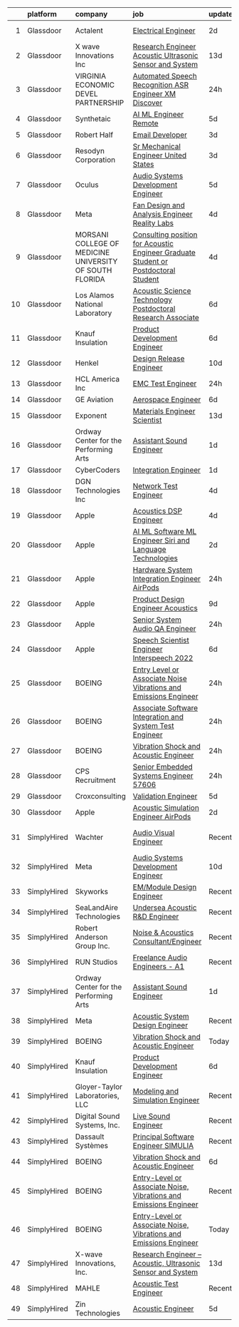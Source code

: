 

|    | platform    | company                                                   | job                                                                                                                                                                                                                                                                                                                                                                                                                                                                                                                                                                                                                                                                                                                                                                                                                                                                                                                                                                                                                                                                                                                                                                                                                                                                                                                                                                                                                                                                                | update_time   | location                   |
|---:|:------------|:----------------------------------------------------------|:-----------------------------------------------------------------------------------------------------------------------------------------------------------------------------------------------------------------------------------------------------------------------------------------------------------------------------------------------------------------------------------------------------------------------------------------------------------------------------------------------------------------------------------------------------------------------------------------------------------------------------------------------------------------------------------------------------------------------------------------------------------------------------------------------------------------------------------------------------------------------------------------------------------------------------------------------------------------------------------------------------------------------------------------------------------------------------------------------------------------------------------------------------------------------------------------------------------------------------------------------------------------------------------------------------------------------------------------------------------------------------------------------------------------------------------------------------------------------------------|:--------------|:---------------------------|
|  1 | Glassdoor   | Actalent                                                  | [Electrical Engineer](https://www.glassdoor.com/partner/jobListing.htm?pos=119&ao=1110586&s=58&guid=0000018359bfe4e3952470c7665811b6&src=GD_JOB_AD&t=SR&vt=w&ea=1&cs=1_a33030d4&cb=1663658092121&jobListingId=1008146235453&cpc=3BA4CE39D5B5DEF5&jrtk=3-0-1gdcrvp8dirlo801-1gdcrvp8vitn1800-e04cb884d4a71b7f--6NYlbfkN0ChYVx_I3yfZ_JDY3EFoivtqvi_stwnZ_kRt8Dowt_l_d1ydueao4NE-oUleRJ4yhgUgMup50J-AT_mqI3VCYWz-1oOSKOOtWekNLu1XyOfX_rknbRlU7R-0SxpY5N1LS00xOZ_OddEn0YsnEFjcVBBNvp56BlK7rCsUoDl29rHfd9bhedkiVmF7tGhHBIkRddLcfwV1xIr4MoNyo1RoZhm_Hu-U3l6dgbnlfrArMHIt7QfmGO6LMEMMa1GLCjR5Mi8RgQRMsPE8LWoJ_csKT1gh8rDzcf5jzQW-zVR4DryW6kHK0E29AQlqkluPwBV6H4rctcVkm7WaWWeRmXRcLwxwhfs-eoCxZ2DO0YxKEnNayO4v_4PietyeiGlo9NbyD1iHFGutG2DKkkwKMhWl5LpwygZeNcOS0uvF93y5Z9_z-C0gS9kZfwkglHxZdkH_v2sei3x6QEfvWwJTRrwrT8Jz67bxAOVq2RYCUMczH-HAaHUUa1ykz0tM4Vq3qmV5GfIoM2I3IXbbCpKZTlN4VexhhylmQn00ONwjEaq7DYJ_FVGk9yi5lzh8CUsjVZx-zyk5I62qcWyVYm8KimyEaYEqPG4x1K-wXCiI6sxwBbtLcWniAISOodPYkxhRs8UuVYV8EWGv_jPtjgf15I9ykX6DqAFWIxGmWGoRIYBH7X8zemyo-b5aFvTFsqXh5e0O9l_re1ewSCu4UGJnhY6E1lKzoS1JND3Z7hP1Z3RBl-bedP6_Od7GH7dj5tWT4PChflTRCUbu1Mgk-f5TjBTzTuKi701M3hNZylPFka0-FKoIeJxKiEFkQGH74O4hhvuHR5dL5CuP8VkMpK3dUQwzbvLYpvWNN8YO8SVwBzbafZVZlcpSZbjWQC3X4h58KXIUxhdmoZn5sJNmB67GobR5iz_m0ScX5efL5XZ8SBiOV2cK5pv55IPKJXXHQlI_3uhhFATqrGk8FzsI7m-bKPJ0ZF7)                                                                                                                                     | 2d            | Lake Oswego, OR            |
|  2 | Glassdoor   | X wave Innovations  Inc                                   | [Research Engineer   Acoustic  Ultrasonic Sensor and System](https://www.glassdoor.com/partner/jobListing.htm?pos=101&ao=1110586&s=58&guid=0000018359bfe4e3952470c7665811b6&src=GD_JOB_AD&t=SR&vt=w&ea=1&cs=1_0f290d79&cb=1663658092118&jobListingId=1008120456243&cpc=3999BE48C643E528&jrtk=3-0-1gdcrvp8dirlo801-1gdcrvp8vitn1800-8b28430843ee8fd0--6NYlbfkN0BHIfC1zsKGIu0R3teaIu8liT7fbRNLaQeDQfcPJweUKxynNxS1I3QAxxY8sUOPCofg_r53BMj0SbXowN0Fq7NDdNj3ZvmNwkX73jybw_-RU0XFOOqu_8ArTDP4JpwOlNlRmJhZIm22hZH9qKHJE12kr5AUzdWgt6ri3W2_npT1sjAwbd44WNW9zh1HfKyXybJ9niTCzoJanZMuADuurttNzW5XPjf8z_q1njlPciEI9mpOpNM2RFTJin4VgKTBInnbnTtR2FW0oAOyQx27ycs5aayCjwJe4qHtzLDhFWn1bAaCLpKsAdKorUf9rRN5xlut8YX3eLnG2T9qoJ80Pgf4ixn9cjob2H8Q8UtAXYYksqQN-5ttsKANW1bSBRsPQkD2IVjGap53avRD_9iol7YDOZAP45IJPKL3pJIyQphMuD0V-i-_9HDcBmM3MpiJBVDZJZzNVRwAUHcb7d3NbdHbuvdS8ECb5IAQaoQBcLIM2SUDWLSPfNadLgLP-SD1vQkssy7qU2ZtDlYlZMJ2BNcFNNLVH5DloRxzIfvZlbG9mrbpF59DNpQ5)                                                                                                                                                                                                                                                                                                                                                                                                                                                                                                                              | 13d           | Gaithersburg, MD           |
|  3 | Glassdoor   | VIRGINIA ECONOMIC DEVEL PARTNERSHIP                       | [Automated Speech Recognition  ASR  Engineer   XM Discover](https://www.glassdoor.com/partner/jobListing.htm?pos=117&ao=1110586&s=58&guid=0000018359bfe4e3952470c7665811b6&src=GD_JOB_AD&t=SR&vt=w&cs=1_5b4ae561&cb=1663658092120&jobListingId=1008148626167&cpc=444700D72F2ECBCE&jrtk=3-0-1gdcrvp8dirlo801-1gdcrvp8vitn1800-2eac0ab9d0744544--6NYlbfkN0D0ff9e8Lfwlpl5zGbQmpn59AL71QmFd7VKOAnfyjZzp5sdngV8WPgYe0dov1m7Y2laZIvJnt-QgL3hNAlyAo9bFqusINBhJVlqWlJuD5Vkd0lue2c70jDTNap8QVN0bCLecenKuurrLgA6M5LHAkjH6w7BR7l1NZaBP75cYnjGGFlIe8FY6SgAMQllZJYnOOpV3toCDVEm0pAxtUxUfmLoa_F6_CvHk_vE3wkedKHs2udffBwdZNTPkw_FtwaQeirQj1xoWsRsRIWxI4UCumzsZfuSJZvJGZya1OQKCrtvQhrhXq90jgyloCbl2vtPCcwN9y0b2p0E01YtI4nbLIBGstJQNxKDcvMjPhPO3ZaK0HV6fSbHmjK91HlDg4baD8RXGntIypOFyM1IAWRXIyF1L9JcIdXR316utTow0XAHpfaYrwm98cOhm-v9gFr5rpXQProcaoDL0wWjbPlSPi3qY1lxXPu0mnRdjppAIstC1A%3D%3D)                                                                                                                                                                                                                                                                                                                                                                                                                                                                                                                                                                                                        | 24h           | Reston, VA                 |
|  4 | Glassdoor   | Synthetaic                                                | [AI ML Engineer  Remote ](https://www.glassdoor.com/partner/jobListing.htm?pos=120&ao=1136043&s=58&guid=0000018359bfe4e3952470c7665811b6&src=GD_JOB_AD&t=SR&vt=w&ea=1&cs=1_12be40d6&cb=1663658092121&jobListingId=1008140444142&jrtk=3-0-1gdcrvp8dirlo801-1gdcrvp8vitn1800-39662b78801cb81a-)                                                                                                                                                                                                                                                                                                                                                                                                                                                                                                                                                                                                                                                                                                                                                                                                                                                                                                                                                                                                                                                                                                                                                                                      | 5d            | Delafield, WI              |
|  5 | Glassdoor   | Robert Half                                               | [Email Developer](https://www.glassdoor.com/partner/jobListing.htm?pos=114&ao=1110586&s=58&guid=0000018359bfe4e3952470c7665811b6&src=GD_JOB_AD&t=SR&vt=w&ea=1&cs=1_ed796eec&cb=1663658092120&jobListingId=1008145675095&cpc=56C4EA4A1A191A49&jrtk=3-0-1gdcrvp8dirlo801-1gdcrvp8vitn1800-1d30b377a342ae9d--6NYlbfkN0CpzDdaQkua3np5pkmj49lKioZwmwxQ-yx5plwbYmV_MzWNBoPgCjn5bOtxNwC6GJ4nMXlh70SbCFcICXIgnZkuA1M2Q3cbZxvyy2idv8eL8hhk9lI80DRwFm1NMXGvI86YHjJOPaVV2F-OE7mVDddpF962aw6WMRMYnU2tZV44lSwwG1i4aejl326cGTLjedSqiiCIQkNQKPb5FfBSz2EzSBorf3FZ0M1NqHtS0ioyODaYDCa-mxDLcHzFDzGoihxkdEJjImF2fxR7ZDnSrhzRaUOIFEY6GAnvlwHITMKxmVggavLYwaa7oNu87nbV-FLoMk9qTEJeyTP2xUez2fBzsx4pchMRYpV5fmeUw5w0WOMkIyt_Hbu3b--UH35RkMcguRtPQrrqDYD4FiRcPmZGb3U2WgaGCIs-K8O3BJR7iB6L8yCGusJYwjdI3fMjs3PHcUOqmjc1D3MLcWv2QuxsefwRljTG3nwawG15OvCYXHIPTmdyNW9uPyKjsafNX5m0iHCSvQ4m-ZqE3iJcQ_gWcqpNfad3AbZcN-jypqpAQfbnufqOBVd_)                                                                                                                                                                                                                                                                                                                                                                                                                                                                                                                                                                         | 3d            | Denver, CO                 |
|  6 | Glassdoor   | Resodyn Corporation                                       | [Sr  Mechanical Engineer   United States](https://www.glassdoor.com/partner/jobListing.htm?pos=102&ao=1110586&s=58&guid=0000018359bfe4e3952470c7665811b6&src=GD_JOB_AD&t=SR&vt=w&ea=1&cs=1_76867a77&cb=1663658092118&jobListingId=1008145499134&cpc=C159A350A118AA9B&jrtk=3-0-1gdcrvp8dirlo801-1gdcrvp8vitn1800-68714ddef1e52037--6NYlbfkN0C0w0Hs4K-FXB-op-AEaD4F38yU7_A8mJekhK3sBcHv1_PnLy4WY6_S1tgZZKZrQl6LWlhkB48BNGN6G1CJRghy1Fv-UlYxLEP07JsJQZjweihyRvPVicUNRPZ0QZ1qa3iOQorVUP6e2qU7uzqPaTD_VFFZhCnBfaIlKnAtx75Ew1d6dAtr9rtdP9MDjfGF7PGRT28iNNJseQdoAEYc-hT1PthyldFMiqEo4Iyu-6_4rsj1O1H3H81CyvUFmm5HuBcZ4S4RMTqB-g8kYwlfcyAPDPD_u_bhwoqG-JGfzxllW8hlx3UM7jdy7Z9C2Lku6sUh17UsgmQ0HBQcxDg136w3pgcHZ1MNRAMg9EI8oYyar0p_EpV_5lxaxOcmB3REII-iHRsAmBfrFMPlH1leZQ_2Jq5XhYTigT1J8wuDjgDm-akJGI4kDxXeubDbq5SDB3-IW_WTD8y0tQ6SRminqH7QTSZHlR8DsFkC3WrcaZCZB-ASEJoGRhH7F-j3O8Mt7lebJ9cafhuspw%3D%3D)                                                                                                                                                                                                                                                                                                                                                                                                                                                                                                                                                                                     | 3d            | Butte, MT                  |
|  7 | Glassdoor   | Oculus                                                    | [Audio Systems Development Engineer](https://www.glassdoor.com/partner/jobListing.htm?pos=112&ao=1110586&s=58&guid=0000018359bfe4e3952470c7665811b6&src=GD_JOB_AD&t=SR&vt=w&cs=1_ec788529&cb=1663658092119&jobListingId=1008139825650&cpc=0FE1F5EA2BC84A01&jrtk=3-0-1gdcrvp8dirlo801-1gdcrvp8vitn1800-81c7c01d1ed9796a--6NYlbfkN0DYl4UJW4r1Vl7FEn6T9F-rD9lpC-0oMJVSiWjK_MGUd8e8cHXcpv6KPyjLHZEfqkU7D16wTQNzEVk4wG6XI9FAQyK5JkhJ2ERt5J6bqJI1UJM9RVHe6sJeBvvI02Fm7Y6TP1maoxtnNctsGXYfreZYmK9z-xOomguon396Im93PrYQAhqM4RnyF-ypzymJNdLjg1iIRIP7yTdvGU7COz8-y-fj_hh0hh-OhC8cq3npR4Qs3BnERGe0K4x8M6o6Egai0UNB98Qzk0Xg89DvfkRgMuFOPylbkOzPCP95GY5fh5PNgMTGPQty3ba3YFj6hOucRNJH33JT4E0QJY0m7KQfl1O5r0Qb7HV9RgV6jkt17TRcn-fWfmBRlHBPM6KuJpnvGvllzUEZ1LdHmBjJi2tjgla42a3o5k5K7ra87hfqNzIvaMV_4UoUaBF1J3VFXsHgT1nan-SHit5jmhZEoZTW19QhSTEzHp8XpFllrtZI31lIn4Wc-Jqx4mPX4VMaLDtYCm32OO99cKKmDi3r5eLWxsOZL__TdzXBcxZIS-uNMJYrcTlfYpUjYq_2_qKPIHtuJQLZR_2jU8urLWZfcIUXqexCpkkCq8CpwZtTFt5oUSDj2Z1r3TFb32WJgzcrwkWuU_LfpaSLv7kmm43bezt8jfAVaTsTwrRt4Nn0EZvSCvgp3I1IDOhpTX24gWI7jP7D3cjoypYbmd9GjQB3D3wXJeBzYJTJ0HPtMg3u1ESmWO3ZjfNdZdo6g4E1jg2LXE4rLhz-mTSfVS-NmHq16HYrVI75jy7spikt7Ijf52nHWvAdQPm8q20SHj_HeqtoCW4t00Ur7z0W7-hyQfki_wzDsNIHDH8pR1MZ5A8dIkh0m0j6blpNWaC8jFTMdNRY06MDCvG-CQHu0oKpKdT9kRQQgMTa1rDItP6NKhRCco4RLe5qaU0O1RcRxih8TXLetrBIptc2ANU4Iu8WjOfmVB8o0FZa850ogf6whzJUPnth8mJHlSTGdcFVda2iA-R8tZxOoWT1hfVZg1-54PRjR68j_9iS8-G0HqjPstDLFgG-EXXBmP2HqsVtNUY9nXlPkkk%3D)             | 5d            | Redmond, WA                |
|  8 | Glassdoor   | Meta                                                      | [Fan Design and Analysis Engineer  Reality Labs](https://www.glassdoor.com/partner/jobListing.htm?pos=110&ao=1110586&s=58&guid=0000018359bfe4e3952470c7665811b6&src=GD_JOB_AD&t=SR&vt=w&cs=1_0d9fe900&cb=1663658092119&jobListingId=1008141481714&cpc=1FDE87803EF93CD3&jrtk=3-0-1gdcrvp8dirlo801-1gdcrvp8vitn1800-afadb61b7fd7f5cd--6NYlbfkN0DYl4UJW4r1Vl7FEn6T9F-rD9lpC-0oMJVSiWjK_MGUd8e8cHXcpv6KPyjLHZEfqkUnLXdHGEVbYmUqdAgDvRhOGOJLkypPx_YOgscT0UQFY-woIF3aIas0jCEl8PB0YnvT-5IdZoZ7ciMOxZCAAQrZhLpvtfEn1ux62DqFApCOWcyC0xHedrphXD4qCZgTcM0zW7Q5sloaSCqUAjY9w55aJnjfVozokcPua0TWR-SXAURnwFN8E6OA9qMD31gtdLXA9aCImyhPYee3EbTxJnPlCcVnqQiOCxRUH71lFUSXTfZLsNXa5VexEBeCRMpWcAHvK0wQTK_yob4c76jeFuGiSJ_3q8D2Dvm4haBH9SInyeT9pe4an42SbrXGTDsyJHePYlOFBNt2cMnM229phuGHOkSAzNRsQjM9wZnTHOh2VoZhOzjzTuxbUfZFJZTxWZAEd_IYGPCJ2o3op-f_jQaYD221MpGZwCG30limG0OT7pPVJB-SlfRaoaklZZxNyKFMyoYF0c2frcRZYtcXQFfJCIntJ0TUNlEvyOlBxCujlhqrWIUsS4oEJ8-a_qpFHacXVfTuvWNRM9HgS6qdbHfFli2m0aXGDw0ET6lg0cytwy9l60KHCx6wxsJZAnIU739S37WrmSpadk_RImbTLgcxUIXvLKC1R1LR2maAE5IQfA4WYl1Q-8UL0vgTZ126mXkUqBbBqdJZaszgDFjm2JVvsyd3NArlF-kVvjipOpsv3JtFKnMCqd6I0gOyRE9GtEIKcknuvKXjGFLzMQ80Sr9gafyZxSBGhGcDLj51zFU3LFhtdMAzRvutT4OPrwdhhWdkzXVDg7fOaE6RvRHvoLenzJLqvqBSRrBtWY5xGydgaj4aRXwkUKuhgrdH94TqtM1IHfkyS9ydH5fKzPcv82itlnbKarxtjxHlNoXoCTVXsBodAb94kHfnttx1U-sinJS_FGVerTyq9vN2QFRDM147LEnAkD48tnScMdrywRz9-v-uc3oyMULPfQHm7VQtrZHA8auIVhLNPknRqYGb6uFNy7i4atNvJh9sbjcAfgUwsLVlddMnenrWB6cmtc9DvCk%3D) | 4d            | Seattle, WA                |
|  9 | Glassdoor   | MORSANI COLLEGE OF MEDICINE   UNIVERSITY OF SOUTH FLORIDA | [Consulting position for Acoustic Engineer Graduate Student or Postdoctoral Student](https://www.glassdoor.com/partner/jobListing.htm?pos=115&ao=1110586&s=58&guid=0000018359bfe4e3952470c7665811b6&src=GD_JOB_AD&t=SR&vt=w&cs=1_9b9808e6&cb=1663658092120&jobListingId=1008143977989&cpc=D2F1DE17EE1F43B9&jrtk=3-0-1gdcrvp8dirlo801-1gdcrvp8vitn1800-e63fa4dede91e4ed--6NYlbfkN0CoZx6RZ76Kz2BC5LaLJVXH_1oYGbR7vq7wgU_JS4Ka_yE7NXZX-VTjXqlM7f-iv2skELfxEPMgsMabBTXjOYmgSSPvP2oCiLJctXsyweraZgW4RCz1HWQzzLHlmtdTQh4rO6W5abHmLfJVp4vK1ogHhjzlxIvLrVjk8BMsYS3vPHoLWkL4SVHL4N5q7ZZ5X2FPT9pVN026c0uqs0Iiy27VU72ALjWhDytSOgtYHDDvgMytEr__QXd-lj4THqleFMMRO_jbdnaslxcbGtJ-Rc4BE6JdIweWqTvbhBPSkdrwOLSyPiosfKCof1OAL8y5GpBCGg28WilAO56M1xsZh82HaVADprWk_JFAZ5VtZ4Njxf0jOvJsucWmQopWJyLeEyeNZwjmt3_Kc6azLXdLcKYJq5Iwcsh_ZrlnjMnj9UYVlG-_amq0HgG4ApUQB93158rqTR4nDC8f72a30lZrRozNJj_6bPmzTttYP4HFzHHwPiXgKC3zWgPL69kI30OlQ4tLmKVeJxrXcNrCaZOU8Q_VZNOwp9WMFcfdPE2w-knoMrS9mhgt9bAzE8P4cA6N7JQlkNQymHD08wtHv5q53VUTcBbdWEVurRBUXtCVcqbPkWSzvJYgtRdi5EQBQybO3tWRC8nN1VzuDtPX-3LNm9sl)                                                                                                                                                                                                                                                                                                                                                                                                           | 4d            | Tampa, FL                  |
| 10 | Glassdoor   | Los Alamos National Laboratory                            | [Acoustic Science   Technology Postdoctoral Research Associate](https://www.glassdoor.com/partner/jobListing.htm?pos=121&ao=1136043&s=58&guid=0000018359bfe4e3952470c7665811b6&src=GD_JOB_AD&t=SR&vt=w&cs=1_5c319ed4&cb=1663658092121&jobListingId=1008137197971&jrtk=3-0-1gdcrvp8dirlo801-1gdcrvp8vitn1800-d61770758f71e2a8-)                                                                                                                                                                                                                                                                                                                                                                                                                                                                                                                                                                                                                                                                                                                                                                                                                                                                                                                                                                                                                                                                                                                                                     | 6d            | Los Alamos, NM             |
| 11 | Glassdoor   | Knauf Insulation                                          | [Product Development Engineer](https://www.glassdoor.com/partner/jobListing.htm?pos=104&ao=1110586&s=58&guid=0000018359bfe4e3952470c7665811b6&src=GD_JOB_AD&t=SR&vt=w&ea=1&cs=1_066575f3&cb=1663658092119&jobListingId=1008136628584&cpc=85DB4C1C8FC4A2A3&jrtk=3-0-1gdcrvp8dirlo801-1gdcrvp8vitn1800-7856583687082724--6NYlbfkN0AgCNq5Q9JZmzoW3qRvN8nsjI_K7hzeHLTyl9cbg4zvCuAwJ3I6BceYlWxJTxN8DwW-UgRDF5JuJSKTmh-k_N52AEArxxyOD0WNUcQZlgAObincYvAH3IXG2_TrzqqD9soyCYF-0ntN6ekpt19krMHsaZEVX2aNutxJltnPodVuJ0PmGP4bchhFhDJKX5NYnqrVU2fPXSqykXTwVBqqJKdnfoOpc8eACNqxgf9EtTVK4YavaHZVcGoJsmM6BKjLJBdn1Wr4BTif4cSeNnIEOb9tzuQ0ATs8GiXGpKt3NQ37SmYKi3g0zAuAfiGFktlzXcYyTy5lj8C0xn63ERJLR68wxTgUIks47tOQqxACzh1yHjq1n-KN_v3oCFGTaJ_N9jGdTp_cvRRgyyZPlR8vAfCcECJesbeFRf1W8ThfL_qxidgOyQ1EPGFcDZswx8VHQQ_0oVVRcXJBG3ZjTcMpbPyIzbkFi0HmhkkTcVGekFTdA7_gie-52XDcP_4XmTuAo1QwxCnYVhzkfFxG6ej7NI62zm5Zuwq-JTA%3D)                                                                                                                                                                                                                                                                                                                                                                                                                                                                                                                                                                              | 6d            | Shelbyville, IN            |
| 12 | Glassdoor   | Henkel                                                    | [Design   Release Engineer](https://www.glassdoor.com/partner/jobListing.htm?pos=113&ao=1110586&s=58&guid=0000018359bfe4e3952470c7665811b6&src=GD_JOB_AD&t=SR&vt=w&cs=1_7f04dafa&cb=1663658092120&jobListingId=1008129968269&cpc=AC285F3A3ECA6BB0&jrtk=3-0-1gdcrvp8dirlo801-1gdcrvp8vitn1800-dd6aa8f583606936--6NYlbfkN0Bnb2JtfZ4AEsMA1Pu2i33F7qA_ifajj7vsPj00nFwV5oJ5S38d4YJev97vL1XpAk697PcgHYCrOvaQ3Dld0Ehq3dDuTjOxMQELFMqHYyzv8g-iyjePoYaXQPojbGhFNqwV1qsbWNqeA7M6FV-OtylbeTOenxbAa9MXgTQTS5a_7jf0Lvd4ZhSR6xPCrLx4rhALBB05Cj4cG_-jtfBfLCbJW9hQOc3y-zwaFxhSd94akKhVgmbN9qSpfwYIZgrgtXPqZDTAnN5vs573Ou18lkLn8f7fj8QujJu-rAkOKfRXzPqnNUce4Y95x7LPOIw1JpyPN2wnLm6dsjYyqO5gIWB3ztytHCtl8oPKbAR6T2wMtOfbOvQiy6MY8-qXjctgtnjtpvGRpXIVR2aAHUgmDiuhdWVYNRHOgtMcXTgukwF5eJaSqyCvJC-6JaD6YZ9nEHy8onnjV-7IeSoJSzqCBExWEEkfm_5ubo7IWpBFadp17iiOvONQu8Y6OmrbHXtYuMQfN5q1ylhJs9_Gx1EcFsXnjRhZp1h1pns%3D)                                                                                                                                                                                                                                                                                                                                                                                                                                                                                                                                                                                      | 10d           | Madison Heights, MI        |
| 13 | Glassdoor   | HCL America Inc                                           | [EMC Test Engineer](https://www.glassdoor.com/partner/jobListing.htm?pos=108&ao=1110586&s=58&guid=0000018359bfe4e3952470c7665811b6&src=GD_JOB_AD&t=SR&vt=w&ea=1&cs=1_9f7dd5a8&cb=1663658092119&jobListingId=1008148675044&cpc=D2F1DE17EE1F43B9&jrtk=3-0-1gdcrvp8dirlo801-1gdcrvp8vitn1800-8f9c6c6b805c9ea1--6NYlbfkN0ARIJ2Bo9Ne0EtqbN9FDl85baaqpD5sXJYF-05mq0UjEbqqdvOLv1_InxclDbXshHGkBNMdu6cFsHSCcCW1B5XNy7MFXQJXqc4oXF7kRCSin5PQ2KjGYzyfKWAgPnVon7DsnaaiIhJxutsH6fEenoviyjKl0tT6aRsH5kWbpBMcf0EZk6pBFu-PJkU62rzTEHrfvGNI0DIDI8JrHYvqI09BsO0tIdW9f27tp0KH_YafCt1C6RYVEidCy4xkvIqB2LuwTt5J7R752Ab7dNK1khorwkFQuiZX1N2iV3AiX_xQDouKlwBtZRQ8MUc3DOcdObDpeH8a02JjjA1Dsvhzy-ORtO11QFnVyAwazCuM-H3X8Y--EWusVQUqxGGFI1VXq59n3lk-WxHpjkXXD2ajhXXr-HR4frkA7HOVgQTJpP6tlDFv3zZ3uACjOmh1frweczGtHBMEWvhVXrCRZ6NDv8Xw-M7uCxIyXTJnrBBszt-7Z8oXZx1BbrmUWNIC9FsRfPV7ffM3vp4TPA%3D%3D)                                                                                                                                                                                                                                                                                                                                                                                                                                                                                                                                                                                                           | 24h           | Pleasanton, CA             |
| 14 | Glassdoor   | GE Aviation                                               | [Aerospace Engineer](https://www.glassdoor.com/partner/jobListing.htm?pos=129&ao=1136043&s=58&guid=0000018359bfe4e3952470c7665811b6&src=GD_JOB_AD&t=SR&vt=w&cs=1_c929615c&cb=1663658092121&jobListingId=1008137348409&jrtk=3-0-1gdcrvp8dirlo801-1gdcrvp8vitn1800-b359a3109aa1c740-)                                                                                                                                                                                                                                                                                                                                                                                                                                                                                                                                                                                                                                                                                                                                                                                                                                                                                                                                                                                                                                                                                                                                                                                                | 6d            | Evendale, OH               |
| 15 | Glassdoor   | Exponent                                                  | [Materials Engineer Scientist](https://www.glassdoor.com/partner/jobListing.htm?pos=122&ao=1136043&s=58&guid=0000018359bfe4e3952470c7665811b6&src=GD_JOB_AD&t=SR&vt=w&cs=1_1cd1ef55&cb=1663658092121&jobListingId=1008122033990&jrtk=3-0-1gdcrvp8dirlo801-1gdcrvp8vitn1800-1594ac0288e66312-)                                                                                                                                                                                                                                                                                                                                                                                                                                                                                                                                                                                                                                                                                                                                                                                                                                                                                                                                                                                                                                                                                                                                                                                      | 13d           | Menlo Park, CA             |
| 16 | Glassdoor   | Ordway Center for the Performing Arts                     | [Assistant Sound Engineer](https://www.glassdoor.com/partner/jobListing.htm?pos=126&ao=1136043&s=58&guid=0000018359bfe4e3952470c7665811b6&src=GD_JOB_AD&t=SR&vt=w&ea=1&cs=1_db12a091&cb=1663658092121&jobListingId=1008147271423&jrtk=3-0-1gdcrvp8dirlo801-1gdcrvp8vitn1800-8cd05db7d9014b72-)                                                                                                                                                                                                                                                                                                                                                                                                                                                                                                                                                                                                                                                                                                                                                                                                                                                                                                                                                                                                                                                                                                                                                                                     | 1d            | Saint Paul, MN             |
| 17 | Glassdoor   | CyberCoders                                               | [Integration Engineer](https://www.glassdoor.com/partner/jobListing.htm?pos=118&ao=1110586&s=58&guid=0000018359bfe4e3952470c7665811b6&src=GD_JOB_AD&t=SR&vt=w&ea=1&cs=1_a464735c&cb=1663658092121&jobListingId=1008147801120&cpc=C4A69CCDBB3B9599&jrtk=3-0-1gdcrvp8dirlo801-1gdcrvp8vitn1800-91897f5dbc083309--6NYlbfkN0CpFJQzrgRR8WqXWK1qKKEqALWJw739KlKqr2H-MSI4eoBlI4EFrmor2FYZMP3muM1IeSMtQn4FA3A4LkE3y2OtksmB9Oi1ddEYFAl0FmaqWO5C4BGZH7b69lDdkBImPzuZXEUTHcZHxIwzrjV4GTrV9R8UoLeDQMm3Zy3zkd2EYssw7vKIh5I0fITM2L5_-BccTWeFl3EEZrMhSZjk0UhOvOVqExk46qv-VmY_DOu7l5EHyag1OKiewn7LKKnuuEW4EmpVQQqzHO4PgC4ZxlZEFYOHtvg_PK1D1rEIYb_L2y8SmSfXZD5E4-uJjMLtexM2i6kfEkQ50ipTFqyAMFQS2vuf9EE0UOBah35THKwSVAUQBkVIN2tg7zayPiUJPkjycHnu2E5rQertgZJ7GHJ0HtsxZ93dNsCMqFQ_GXs57UY41jFIZ5jsLqba35nCp_uz22UpYtavtIkDgcQ__3_lBTyH4s5g8U1X72oGKvjWimSgXJcM6rxu_Ao2iYe1rdKqxY0nRe_0Fl5Z8vEdl2J_HzqAmzJTc-49NmsTOzVg3qjgTh01J8wfD33nDUd8zUf4WKN_OEiYDHs_i7RVtgHsR5TLEEpuR0KYSZ92DJGaHqCpNCEyc0AqbZeH_4huUoNRfHrHsaL2Nwh7R2fCeAeYCy1ReG_rqdalQiCzHBDxZQmJpzyx6MNAYafP5Kovf53YJgo_179c0a1hOMImik6QzYr7MgdW0HPOxFQ8ISm87prk83hruG8O4fAzZCHLD_Rk-1uspUAT9-TEbbpvCmSUKG8MjlPOlqDPFSuFLnPnaPrGopluUynPmP-R-E-DiFRVaT4z1n510Vnta0MPuanwuOI1JZl0_1U0DKX3G-JBaz9XKl8A0MkfiElMniuCBXK8m6XhmCR8LoYLu5jCP1_XAiz_8gy3tGzpSvu8hU1BC31aswnE3LJXmu4LFkGP3YAZKTnuP0EZWugrKq2o8BXQc9XiRmBvkOQ%3D)                                                                                                                      | 1d            | Torrance, CA               |
| 18 | Glassdoor   | DGN Technologies Inc                                      | [Network Test Engineer](https://www.glassdoor.com/partner/jobListing.htm?pos=128&ao=1136043&s=58&guid=0000018359bfe4e3952470c7665811b6&src=GD_JOB_AD&t=SR&vt=w&ea=1&cs=1_63da3c06&cb=1663658092121&jobListingId=1008142360685&jrtk=3-0-1gdcrvp8dirlo801-1gdcrvp8vitn1800-e59e6b3f8f63fb99-)                                                                                                                                                                                                                                                                                                                                                                                                                                                                                                                                                                                                                                                                                                                                                                                                                                                                                                                                                                                                                                                                                                                                                                                        | 4d            | Fremont, CA                |
| 19 | Glassdoor   | Apple                                                     | [Acoustics DSP Engineer](https://www.glassdoor.com/partner/jobListing.htm?pos=130&ao=1136043&s=58&guid=0000018359bfe4e3952470c7665811b6&src=GD_JOB_AD&t=SR&vt=w&cs=1_f583e51a&cb=1663658092122&jobListingId=1008143899432&jrtk=3-0-1gdcrvp8dirlo801-1gdcrvp8vitn1800-a73b38071b423bf3-)                                                                                                                                                                                                                                                                                                                                                                                                                                                                                                                                                                                                                                                                                                                                                                                                                                                                                                                                                                                                                                                                                                                                                                                            | 4d            | Cupertino, CA              |
| 20 | Glassdoor   | Apple                                                     | [AI ML   Software  ML  Engineer  Siri and Language Technologies](https://www.glassdoor.com/partner/jobListing.htm?pos=123&ao=1136043&s=58&guid=0000018359bfe4e3952470c7665811b6&src=GD_JOB_AD&t=SR&vt=w&cs=1_289a3af9&cb=1663658092121&jobListingId=1008146904371&jrtk=3-0-1gdcrvp8dirlo801-1gdcrvp8vitn1800-c37c15d6316a917e-)                                                                                                                                                                                                                                                                                                                                                                                                                                                                                                                                                                                                                                                                                                                                                                                                                                                                                                                                                                                                                                                                                                                                                    | 2d            | Cambridge, MA              |
| 21 | Glassdoor   | Apple                                                     | [Hardware System Integration Engineer   AirPods](https://www.glassdoor.com/partner/jobListing.htm?pos=124&ao=1136043&s=58&guid=0000018359bfe4e3952470c7665811b6&src=GD_JOB_AD&t=SR&vt=w&cs=1_5f578bc7&cb=1663658092121&jobListingId=1008150110966&jrtk=3-0-1gdcrvp8dirlo801-1gdcrvp8vitn1800-3913ba03e13602cb-)                                                                                                                                                                                                                                                                                                                                                                                                                                                                                                                                                                                                                                                                                                                                                                                                                                                                                                                                                                                                                                                                                                                                                                    | 24h           | Boulder, CO                |
| 22 | Glassdoor   | Apple                                                     | [Product Design Engineer   Acoustics](https://www.glassdoor.com/partner/jobListing.htm?pos=109&ao=1110586&s=58&guid=0000018359bfe4e3952470c7665811b6&src=GD_JOB_AD&t=SR&vt=w&cs=1_cf6e76fe&cb=1663658092119&jobListingId=1008131051740&cpc=334ABAF5D42DC775&jrtk=3-0-1gdcrvp8dirlo801-1gdcrvp8vitn1800-82d80ed8eeb3d195--6NYlbfkN0BvKrLyj5gPmtZO9T8euul8TCxuuKNOtzRJOomxnwSEodTz2Bc-sPZlPHrT5BCwu4SXmWdl-fBj0XhAk_BI58onkdZe_kD44O8sK3bwNyxjQJsO5A55EGA28AgUAL4PCD26XLQDV68k1ergC0CDAIiQ2dH9LpdR4-dZwcPOiW8Ui96hIU2nYT6ZEUHf4ixra4rPZ8MqmjpYWrZwYfjjJ5CAAyiz1YMvJp3SiI96w1Kko5AEC7ro6SkeEutWiQB6qZn4S0hZFCKl0xEe0NEs4ARr6eNl1TUium3xfKEMWjnhlcg81pgIW38jt6-ye49_Aun84-Ep8v4wmtBqinteq7nG6RzCEDFqQEPbpJygDMUiVcab73CvATPEXONFs8REKPu5lT1vaGz_duX6RHUETDeHO5uP8ibOmxsaIS5FJDQL456vjyvB9_Lh1LwC0KMDt-4phg4vAvR8LUyDPFyJOOu12UKb3OebEk0lWKrhnkNVJ0NJcl6h13-VkTsSrHCzYULtkURExU9nh6mB189DD0q4z6HYteh8v5SXO3cYp_S6MkitBV6Zw0R-J827tj_ixuMnt3eCbL11PkfzN_DkVESAEsOgP3Al5bPeyBrz4eUMK1srguTSworjEri6AuokOYbQD6Ty9FR2r1hFgcLeqnAKmuErpdNh9ZwBVg4sohsEUIssWMo3SVT4d5O_wFuUxaTNaeh_S3VuxJpwRXCQL8Q00mIvTIxQrMJPXb9-zo2uPz7Y0MAv0s0yfOgDMeMGGdsf4eIMgXUCoUwJI9A5q4xp1YxusTSeMZl5C53DUjAUny7OGQtKvny5WRqyQrU4gS_k_BuiribFVO1I_p5qR01XkvKqdehGjZBevHLYObwniOJ6iQqTupjW37DlIAPXe5sTWW05QicfsJkvXknwmskA7qXTmbl8QPCXbkD_XtbS-nwcY9PezGInCirMri4l_zVSdDBdlnYf59v62kYACvd1Zz_Zo9dmAoc%3D)                                                                                                            | 9d            | Boulder, CO                |
| 23 | Glassdoor   | Apple                                                     | [Senior System Audio QA Engineer](https://www.glassdoor.com/partner/jobListing.htm?pos=111&ao=1110586&s=58&guid=0000018359bfe4e3952470c7665811b6&src=GD_JOB_AD&t=SR&vt=w&cs=1_4e0a5f59&cb=1663658092119&jobListingId=1008148531672&cpc=334ABAF5D42DC775&jrtk=3-0-1gdcrvp8dirlo801-1gdcrvp8vitn1800-017909a95361d9a2--6NYlbfkN0BvKrLyj5gPmtZO9T8euul8TCxuuKNOtzRJOomxnwSEodTz2Bc-sPZl5OJ9R4TJsNe2yDbQJ34cF5KvJm7v8DGc3FpnaU13Eij2u-w5iohmbTWZJBHXQN8zHGuRhc6f17UAESOPGHJp_Sy-51kXaUAulKq80nFC0KaW4xrHXe7ToKIMFIWVAxA_DT1YIdAvDCbnYCifu5H31koeRpEUyJgzyVXCtw2BCcbxzXzMrmrsoQiVBQnFBeD8JVzuBRUcv2-jI7JrEu_4Qd_gDX06eooACQKYXfZQ0rnzWzpLp0LXFk_N0-16RsEvpgPjbMpvjzOXU_uLGbDitLi387OBAO4iHYBooo3U-dZRNgrRKhlIvLW4nfS2Ck7ickQq8loaJAvEFy6D3SuPrinN41mkimSCupxpQK6vij3y9-i9AxwgLdY2BzuIrdjiFDmYn5NiJlzW9GJx9boYFPYiG9hz27ScBgEbivV2v9UR8hget5PpbzB6W9hLGuxTnYee_iZMxEYt8nShiJHKgWL4Dlc146ClmnpkR98BP6gr2Zc87W713omAwQVsFeOX58cxPgoJE6TJ6epVhCdZsZnLeABbb05SO4tRfGV2EmjxFRXTnxbMnlx-kdr9--vsKkvnnT5qio-vTWPwqWqLRfA0-NTca8-8ypSWKIDekAIAPe97UhBEoBJgcTXISPpIImUQwP5Z32xHSV3SpR3Aj_YjoP-iGqSxl20k5ra5j61bu6Ndm2Ya6y-aaN07YdIMN1yehEjeIFZJwWKKFSelcXGq4zW_8C0iy59Ql7c_bYs_GGLA1hVNluzr_rSLPVpUNNputOi4hXijlVmO3Ng6RBzMP4Z-Ub9SPoPhHU0cWFocamu1Cy1lcl9qe8pDWYMIoK-Fuhs8rfsd962geZrun6LXXXUGiVO0k7rWdhJl-MI_slXS3xSgAsP_BFYvOPNIwZ364CCjTYXw2M1L7kBJFtnuznIN21fd)                                                                                                                              | 24h           | Culver City, CA            |
| 24 | Glassdoor   | Apple                                                     | [Speech Scientist   Engineer  Interspeech 2022 ](https://www.glassdoor.com/partner/jobListing.htm?pos=125&ao=1136043&s=58&guid=0000018359bfe4e3952470c7665811b6&src=GD_JOB_AD&t=SR&vt=w&cs=1_20748492&cb=1663658092121&jobListingId=1008136373008&jrtk=3-0-1gdcrvp8dirlo801-1gdcrvp8vitn1800-9a6ba625df902e42-)                                                                                                                                                                                                                                                                                                                                                                                                                                                                                                                                                                                                                                                                                                                                                                                                                                                                                                                                                                                                                                                                                                                                                                    | 6d            | Cupertino, CA              |
| 25 | Glassdoor   | BOEING                                                    | [Entry Level or Associate Noise  Vibrations and Emissions Engineer](https://www.glassdoor.com/partner/jobListing.htm?pos=106&ao=1110586&s=58&guid=0000018359bfe4e3952470c7665811b6&src=GD_JOB_AD&t=SR&vt=w&cs=1_8e2aab02&cb=1663658092119&jobListingId=1008148917351&cpc=2F9DD8B511C89582&jrtk=3-0-1gdcrvp8dirlo801-1gdcrvp8vitn1800-066a46ef46c9c0e8--6NYlbfkN0BddK4H-tsabPiX3BvkwhvbvP4OkLNzlRX6egXJy9Hb11ERhvpR4KXHOGIJSt-F4En20OXuVjzLHgcGNsgwCTCBWkKJQdawHIU8YnbxYBt9HfxCqNwws6ZKdJz0_3o7-qkevNY9UJ3tGCaliPIRsGwWqOz8a7KlsQor5eKkMR6MBP-kfyPyrQlqMb4X6fbS3UiH1n-liJRQkuAqR9u9f0S-WdaZtJMbh3ft46mucDmEzKRv-ZXrqtG4TJdyEDpUSD5ZjOsMMA2DVsXIZ8OsvGGSRnJ7SvtnCZaxBGiEEqO_ZMyvxWyPbvSMaEUeF7gqTnFic5vcRS6cN6AXOXe6fOUGrQMsP6WCxQMtjvusvK0g1RZsZdgEP8MuwPr4RTYh6sLoHtaK_V0n9g7L11GuB4hlszYZJRa_tmKZftJQfwj2VB_INuyYJJ8MEeqTFcedZCY%3D)                                                                                                                                                                                                                                                                                                                                                                                                                                                                                                                                                                                                                                              | 24h           | Everett, WA                |
| 26 | Glassdoor   | BOEING                                                    | [Associate Software Integration and System Test Engineer](https://www.glassdoor.com/partner/jobListing.htm?pos=105&ao=1110586&s=58&guid=0000018359bfe4e3952470c7665811b6&src=GD_JOB_AD&t=SR&vt=w&cs=1_925b8517&cb=1663658092119&jobListingId=1008148917198&cpc=BCE4811A78D39AF3&jrtk=3-0-1gdcrvp8dirlo801-1gdcrvp8vitn1800-c08b1ebfa10ace84--6NYlbfkN0BddK4H-tsabPiX3BvkwhvbvP4OkLNzlRX6egXJy9Hb11ERhvpR4KXHiogI9i6BJrm0d40Aj3k0NuBVlrnQRDQdbH71mcj39yvDRs_kg8YOHczMAzeAtk4pecqowxlIFB5I_WCB_6Af8zZ9PZ9aQmgYvwIQGUI4abcONbxvFDNEjle--T522cOvjpF7Fs_GPxUI_Vjuig_cJLfxF1P6pguRBYrlgiXoGB_eaSTvuqTLnc1kbuzkETMmjeCWDS0xJKTcpgwoQZ6StU4isyFumblnLVJ5pT0vivPHyTAffrt-r1L-AL44KlIQyArpe-REf9sMllHKoU0U4E7HXzh1aiwEkdhgCfuaC0XNvdQ77iaOM26LSE0snr0q2nOsWNadaPHMrOl6HWxJcxYJ5An0iWe93RgsFdu1EuEJyQpZ4C2DGiV8oJS7LMyTLklMWwEXdAQ%3D)                                                                                                                                                                                                                                                                                                                                                                                                                                                                                                                                                                                                                                                        | 24h           | Kent, WA                   |
| 27 | Glassdoor   | BOEING                                                    | [Vibration Shock and Acoustic Engineer](https://www.glassdoor.com/partner/jobListing.htm?pos=107&ao=1110586&s=58&guid=0000018359bfe4e3952470c7665811b6&src=GD_JOB_AD&t=SR&vt=w&cs=1_12a7f3ff&cb=1663658092119&jobListingId=1008148916819&cpc=FDA93C03AE7AED37&jrtk=3-0-1gdcrvp8dirlo801-1gdcrvp8vitn1800-5701b2b16ad7d194--6NYlbfkN0BddK4H-tsabPiX3BvkwhvbvP4OkLNzlRX6egXJy9Hb11ERhvpR4KXHiUHMcjBK8m3Y2QL5Gu5mr0qGSfIl-9Iu5hyNYZzoJU_oVdbm-b3KycoA_4APwhYwAKcaSQ1rpjpMzPjsuSr2xf4jxX2AFRYc6XK_tdKciWkDJ82f4s3YLz_-Vyp4SRoZLFNJfEg90hFezGjSXBGpa0I2KBV1Pz9jYngNXC4mQOhDjmqsL7icGSed2cKebeV3rPJRXURSFgCf9KEMg2CehlWON_3LQ2sIZ3dOF5Or-B_WUqsILJXkp1rOvGZ0PC5qS3_p6DquFbBHbG1Co37qA7uGbdJ8syl48tD4ikplagFAtM04uA-egWlS9e5xSIXbMdsZeQxsixkQWhWRto8VkxmbLLh4JTJhz4U4ZwcbDvJ3isiRqc7TrHAajdZn8j4d)                                                                                                                                                                                                                                                                                                                                                                                                                                                                                                                                                                                                                                                                                        | 24h           | Huntsville, AL             |
| 28 | Glassdoor   | CPS Recruitment                                           | [Senior Embedded Systems Engineer   57606](https://www.glassdoor.com/partner/jobListing.htm?pos=116&ao=1110586&s=58&guid=0000018359bfe4e3952470c7665811b6&src=GD_JOB_AD&t=SR&vt=w&ea=1&cs=1_60665bf7&cb=1663658092120&jobListingId=1008149801340&cpc=1CBFC3E34E2A31FF&jrtk=3-0-1gdcrvp8dirlo801-1gdcrvp8vitn1800-25d289ac05a5d6dc--6NYlbfkN0DgoHcTH3ZibdXDbE1VvvRa3XowIWs6m5qI-FjqauRle3m8kONFkUSrxT8FSUKqy7Wz-Yvsv1ZwG-CRYWe2HD_Zj7HHQ35gSPtmpbvQZ2wvcmhZMYWoyoBbKqHtn7iGJQ2P4WjRqktvfyQ4_R1_sunaqWeABn2kQYifpHUGlHloipnBNVbPOh0pFvvXxbaNKNBSmxJY1_b_hHPmmEOB2mdPKdq_wPWz4LWKtwfSCE51CXyOsc3xbEB9MXQIpuvKz0W-s5IkEhF7pINS8igB5oBslfO4a3iAINZbImJ9Ob84ndKDRjPmN5T_OLixsqLTnkkjSdkN8JKcT5wZreXXrBlEPEiyC6wv3VSJKV2QaLRLrI_C2v5JlFoEN1RFzLQhJwgUgBd1BprMivhF2rp796FHU41yHf7588Hjiuq6XfIdCJZhBGf9VQ5t_orEaR05r8rmE2SoIuK4mms8f97CYRLX_COjEGlszko%3D)                                                                                                                                                                                                                                                                                                                                                                                                                                                                                                                                                                                                                                  | 24h           | Amherst, NY                |
| 29 | Glassdoor   | Croxconsulting                                            | [Validation Engineer](https://www.glassdoor.com/partner/jobListing.htm?pos=127&ao=1136043&s=58&guid=0000018359bfe4e3952470c7665811b6&src=GD_JOB_AD&t=SR&vt=w&ea=1&cs=1_bec9328d&cb=1663658092121&jobListingId=1008138984008&jrtk=3-0-1gdcrvp8dirlo801-1gdcrvp8vitn1800-d405b189a521b7c2-)                                                                                                                                                                                                                                                                                                                                                                                                                                                                                                                                                                                                                                                                                                                                                                                                                                                                                                                                                                                                                                                                                                                                                                                          | 5d            | Irvine, CA                 |
| 30 | Glassdoor   | Apple                                                     | [Acoustic Simulation Engineer   AirPods](https://www.glassdoor.com/partner/jobListing.htm?pos=103&ao=1110586&s=58&guid=0000018359bfe4e3952470c7665811b6&src=GD_JOB_AD&t=SR&vt=w&cs=1_93c64a0d&cb=1663658092118&jobListingId=1008146626449&cpc=F4EED0218A761C36&jrtk=3-0-1gdcrvp8dirlo801-1gdcrvp8vitn1800-ee21dd005390593b--6NYlbfkN0BvKrLyj5gPmtZO9T8euul8TCxuuKNOtzRJOomxnwSEodTz2Bc-sPZlPHrT5BCwu4Q-7dy9UsDbflfsSYyZ20UtBldsxZuRktsIMFqtwJnGPnRylWlaQ7uQv0HuRDulNs_Na0zu9qPy2zr8V2Yj7Dh-bWhA0EFhaVoGDu_4ArxRFZR4dT4bmlF3OuTckzM_pAxm3x9G0YqmBM2x4T_cH45MneDCksTYhcqXbi6gGrj5sHmdFY0OtkF44kQ2CXx1Ukw4FBytbkZrs3lgTJkkorqzdVwSYqof3J7ZZwiubVM3L9Y0Jeof9CHROngRH-ccgume5NDSK2rleUEicfRA39SRhFrDzl1T_mnR4NvwlqoYwvccYxFRmsgHB5gg3DXudYT6-9QfL5CzsQPvIpXdsO7XRFbrjDF_4z4_2i7w0p7D7KPgcrAwT1HgWaclqceINWqedNGQ9dWCEwxcktylFe_sxWtp_bbvQ5q4UW3inyiTEV2AMQkI42H647GfSJov9dteBFxMp6VBqfovxgmzrCGOJ60A3pYmKrGdbtgpnZfQArZFgOZ2XY7A5jff5wA-RFK3YAOepKUEFavRtreCobzN0Yp3zn_hH2K9bPpuHbALnM5M9l31UgzPht4kXYmtWXMIQrdh0Ivd_MP-Fa0IUbjM1TQxEYpm9TSBGeaXFI9GfCTDtAZNjURRBTs62jZHo-cewn97IUgY0k168PWc17XBHvQjaRPpfetI8TqC_3EGdzdZ_isCtXghiuwOJtNAQ7yPENGfEs-BPFFPBat30p8UbGHCyLbYwHYehIsshqK0tsXxBthYnHd4lolfbfY0hbhhBZrF6O9PvrcFyrSfrcUQYkV7TuxIAe8wB84VFPsrRtpNjLLjR3ri26TstJxMWWtsrxVwE9w6dPecpSsGNl0od9pz8zsEyqCcDL9nsGI0ZV9UgZe8TcQ7ukKbtFVnHLjjQXavyFLB0cBT79M-pS1-DP6uI4EYCxA5GLpQkWvoYg%3D%3D)                                                                                           | 2d            | Boulder, CO                |
| 31 | SimplyHired | Wachter                                                   | [Audio Visual Engineer](https://www.simplyhired.com/job/-9XSyY-2YqHnJ1srDp7U2VmhKYuN_CDbjDTVu2xhigKml7PjfixNnw?q=acoustic+engineer)                                                                                                                                                                                                                                                                                                                                                                                                                                                                                                                                                                                                                                                                                                                                                                                                                                                                                                                                                                                                                                                                                                                                                                                                                                                                                                                                                | Recently      | Nashville, TN +6 locations |
| 32 | SimplyHired | Meta                                                      | [Audio Systems Development Engineer](https://www.simplyhired.com/job/YOCLjp_LenBMvPmo8e1sKzxncSJhdWA0la30Qcz-u_EfY6yplRGbsA?q=acoustic+engineer)                                                                                                                                                                                                                                                                                                                                                                                                                                                                                                                                                                                                                                                                                                                                                                                                                                                                                                                                                                                                                                                                                                                                                                                                                                                                                                                                   | 10d           | Redmond, WA                |
| 33 | SimplyHired | Skyworks                                                  | [EM/Module Design Engineer](https://www.simplyhired.com/job/jiIhKO4t5muj7wN2bZl7JEzgTRTy5WssAaCjVkB0BT1NGTarPE6ovw?q=acoustic+engineer)                                                                                                                                                                                                                                                                                                                                                                                                                                                                                                                                                                                                                                                                                                                                                                                                                                                                                                                                                                                                                                                                                                                                                                                                                                                                                                                                            | Recently      | Cedar Rapids, IA           |
| 34 | SimplyHired | SeaLandAire Technologies                                  | [Undersea Acoustic R&D Engineer](https://www.simplyhired.com/job/hZd4MM6ivHSqQ2hKkSFxDcuc5th9uhpbq2X99tdFufOh7nbm-htf8A?q=acoustic+engineer)                                                                                                                                                                                                                                                                                                                                                                                                                                                                                                                                                                                                                                                                                                                                                                                                                                                                                                                                                                                                                                                                                                                                                                                                                                                                                                                                       | Recently      | Jackson, MI                |
| 35 | SimplyHired | Robert Anderson Group Inc.                                | [Noise & Acoustics Consultant/Engineer](https://www.simplyhired.com/job/3RQyZ2epzGM_J7msygI1rKSrCCt5vftupBGmy5O7vl85YaWUn7J1Hw?q=acoustic+engineer)                                                                                                                                                                                                                                                                                                                                                                                                                                                                                                                                                                                                                                                                                                                                                                                                                                                                                                                                                                                                                                                                                                                                                                                                                                                                                                                                | Recently      | Dearborn, MI               |
| 36 | SimplyHired | RUN Studios                                               | [Freelance Audio Engineers - A1](https://www.simplyhired.com/job/ImwNIKa_vkVV0wdmbicCzrqkeqiFmTBp7uOFjP5OyybZ72kF3Kdnew?q=acoustic+engineer)                                                                                                                                                                                                                                                                                                                                                                                                                                                                                                                                                                                                                                                                                                                                                                                                                                                                                                                                                                                                                                                                                                                                                                                                                                                                                                                                       | Recently      | Redmond, WA                |
| 37 | SimplyHired | Ordway Center for the Performing Arts                     | [Assistant Sound Engineer](https://www.simplyhired.com/job/oAz7NyyvUdDGHYOKQlYUSvDO7W8-T45vVAZqDpnNVFXBu-qlzfnlMQ?q=acoustic+engineer)                                                                                                                                                                                                                                                                                                                                                                                                                                                                                                                                                                                                                                                                                                                                                                                                                                                                                                                                                                                                                                                                                                                                                                                                                                                                                                                                             | 1d            | Saint Paul, MN             |
| 38 | SimplyHired | Meta                                                      | [Acoustic System Design Engineer](https://www.simplyhired.com/job/sSRtN-D5PKcDA53mTWpsQ1nocCJbomym6KXfe_F0WBfXc_Mhj_yhPw?q=acoustic+engineer)                                                                                                                                                                                                                                                                                                                                                                                                                                                                                                                                                                                                                                                                                                                                                                                                                                                                                                                                                                                                                                                                                                                                                                                                                                                                                                                                      | Recently      | Remote                     |
| 39 | SimplyHired | BOEING                                                    | [Vibration Shock and Acoustic Engineer](https://www.simplyhired.com/job/_zQfSqhKkgTqWFidPuCoZhZUCxLAld8lapS8SlkEcP0KLNmTT9vo3Q?q=acoustic+engineer)                                                                                                                                                                                                                                                                                                                                                                                                                                                                                                                                                                                                                                                                                                                                                                                                                                                                                                                                                                                                                                                                                                                                                                                                                                                                                                                                | Today         | Huntsville, AL             |
| 40 | SimplyHired | Knauf Insulation                                          | [Product Development Engineer](https://www.simplyhired.com/job/iScZ4AdYZ8lYoHGtGa-5r7do-VmnP1WHcSCuhfZ92-gJI3Fy-65wrQ?q=acoustic+engineer)                                                                                                                                                                                                                                                                                                                                                                                                                                                                                                                                                                                                                                                                                                                                                                                                                                                                                                                                                                                                                                                                                                                                                                                                                                                                                                                                         | 6d            | Shelbyville, IN            |
| 41 | SimplyHired | Gloyer-Taylor Laboratories, LLC                           | [Modeling and Simulation Engineer](https://www.simplyhired.com/job/ZR7hDvdieQMEVh3Re_XhBpnXYZNnfCW3MB-r3-4lHdcgFtFoU2_cIw?q=acoustic+engineer)                                                                                                                                                                                                                                                                                                                                                                                                                                                                                                                                                                                                                                                                                                                                                                                                                                                                                                                                                                                                                                                                                                                                                                                                                                                                                                                                     | Recently      | Tullahoma, TN              |
| 42 | SimplyHired | Digital Sound Systems, Inc.                               | [Live Sound Engineer](https://www.simplyhired.com/job/tFxtCxEO52HfmjSSyfs80YhtmFaWXWrXZkxaZz696gruT6k6QM8epw?q=acoustic+engineer)                                                                                                                                                                                                                                                                                                                                                                                                                                                                                                                                                                                                                                                                                                                                                                                                                                                                                                                                                                                                                                                                                                                                                                                                                                                                                                                                                  | Recently      | Kansas City, MO            |
| 43 | SimplyHired | Dassault Systèmes                                         | [Principal Software Engineer SIMULIA](https://www.simplyhired.com/job/EoyCNNBK4UDsF5Gx7YzyR7Q6olXn4fnrw8HCQt0MME2YG7Gjcx7NiA?q=acoustic+engineer)                                                                                                                                                                                                                                                                                                                                                                                                                                                                                                                                                                                                                                                                                                                                                                                                                                                                                                                                                                                                                                                                                                                                                                                                                                                                                                                                  | Recently      | Waltham, MA                |
| 44 | SimplyHired | BOEING                                                    | [Vibration Shock and Acoustic Engineer](https://www.simplyhired.com/job/9Agnd39JB2lBa9C6KxIVW8DsaQQB03RicjJlSA1j7FcscJpzRDGOOg?q=acoustic+engineer)                                                                                                                                                                                                                                                                                                                                                                                                                                                                                                                                                                                                                                                                                                                                                                                                                                                                                                                                                                                                                                                                                                                                                                                                                                                                                                                                | 6d            | Huntsville, AL             |
| 45 | SimplyHired | BOEING                                                    | [Entry-Level or Associate Noise, Vibrations and Emissions Engineer](https://www.simplyhired.com/job/FtaymF5iatyLi2cpDsSULhsozv-S7SQ5JONT8t8vDVwdxO48W0PeGg?q=acoustic+engineer)                                                                                                                                                                                                                                                                                                                                                                                                                                                                                                                                                                                                                                                                                                                                                                                                                                                                                                                                                                                                                                                                                                                                                                                                                                                                                                    | Recently      | Everett, WA                |
| 46 | SimplyHired | BOEING                                                    | [Entry-Level or Associate Noise, Vibrations and Emissions Engineer](https://www.simplyhired.com/job/D7y51nxVF7e_MtgG7YWuWRxWOBZnD-1kgv0iabf4n7xA3XEreppxmQ?q=acoustic+engineer)                                                                                                                                                                                                                                                                                                                                                                                                                                                                                                                                                                                                                                                                                                                                                                                                                                                                                                                                                                                                                                                                                                                                                                                                                                                                                                    | Today         | Everett, WA                |
| 47 | SimplyHired | X-wave Innovations, Inc.                                  | [Research Engineer – Acoustic, Ultrasonic Sensor and System](https://www.simplyhired.com/job/_gyeShJqBK0mmHpi5i0qAIQDMGxvPTunYpnBILy4CBjmfnsy2uCnBg?q=acoustic+engineer)                                                                                                                                                                                                                                                                                                                                                                                                                                                                                                                                                                                                                                                                                                                                                                                                                                                                                                                                                                                                                                                                                                                                                                                                                                                                                                           | 13d           | Gaithersburg, MD           |
| 48 | SimplyHired | MAHLE                                                     | [Acoustic Test Engineer](https://www.simplyhired.com/job/jkFxoHDyuRHJphbNuVXSzr0v3zVIAZcvvRZC40dJrDao0E0Wb4luAw?q=acoustic+engineer)                                                                                                                                                                                                                                                                                                                                                                                                                                                                                                                                                                                                                                                                                                                                                                                                                                                                                                                                                                                                                                                                                                                                                                                                                                                                                                                                               | Recently      | Troy, MI                   |
| 49 | SimplyHired | Zin Technologies                                          | [Acoustic Engineer](https://www.simplyhired.com/job/wQGHP6wkpO2sc4_2_UHsFYPFSfeHS4rFn9__j7WbgeKV_yJxp3_tcA?q=acoustic+engineer)                                                                                                                                                                                                                                                                                                                                                                                                                                                                                                                                                                                                                                                                                                                                                                                                                                                                                                                                                                                                                                                                                                                                                                                                                                                                                                                                                    | 5d            | Cleveland, OH              |